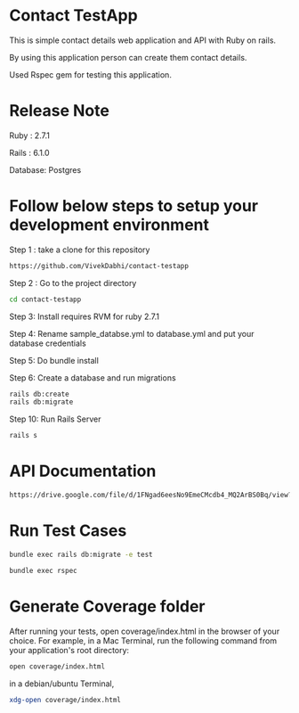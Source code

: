 # Contact TestApp

This is simple contact details web application and API with Ruby on rails.

By using this application person can create them contact details.

Used Rspec gem for testing this application.


# Release Note

Ruby : 2.7.1

Rails : 6.1.0

Database: Postgres


# Follow below steps to setup your development environment

Step 1 : take a clone for this repository

```bash
https://github.com/VivekDabhi/contact-testapp
```

Step 2 : Go to the project directory

```bash
cd contact-testapp
```

Step 3: Install requires RVM for ruby 2.7.1

Step 4: Rename sample_databse.yml to database.yml and put your database credentials

Step 5: Do bundle install

Step 6: Create a database and run migrations

```bash
rails db:create
rails db:migrate
```

Step 10: Run Rails Server

```bash
rails s
```

# API Documentation

```bash
https://drive.google.com/file/d/1FNgad6eesNo9EmeCMcdb4_MQ2ArBS0Bq/view?usp=sharing
```

# Run Test Cases

```bash
bundle exec rails db:migrate -e test

bundle exec rspec
```

# Generate Coverage folder

After running your tests, open coverage/index.html in the browser of your choice. For example, in a Mac Terminal, run the following command from your application's root directory:

```bash
open coverage/index.html
```

in a debian/ubuntu Terminal,

```bash
xdg-open coverage/index.html
```